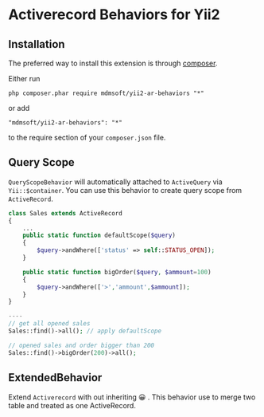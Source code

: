 Activerecord Behaviors for Yii2
===============================

Installation
------------

The preferred way to install this extension is through [composer](http://getcomposer.org/download/).

Either run

```
php composer.phar require mdmsoft/yii2-ar-behaviors "*"
```

or add

```
"mdmsoft/yii2-ar-behaviors": "*"
```

to the require section of your `composer.json` file.

Query Scope
----------
`QueryScopeBehavior` will automatically attached to `ActiveQuery` via `Yii::$container`. You can use this behavior to
create query scope from `ActiveRecord`.

```php
class Sales extends ActiveRecord
{
    ...
    public static function defaultScope($query)
    {
        $query->andWhere(['status' => self::STATUS_OPEN]);
    }

    public static function bigOrder($query, $ammount=100)
    {
        $query->andWhere(['>','ammount',$ammount]);
    }
}

----
// get all opened sales
Sales::find()->all(); // apply defaultScope

// opened sales and order bigger than 200
Sales::find()->bigOrder(200)->all();

```

ExtendedBehavior
----------------
Extend `Activerecord` with out inheriting :grinning: .
This behavior use to merge two table and treated as one ActiveRecord.